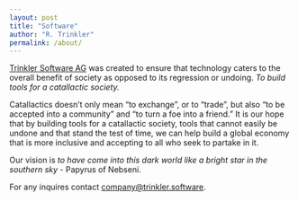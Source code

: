 ```yaml
---
layout: post
title: "Software"
author: "R. Trinkler"
permalink: /about/
---
```


[Trinkler Software AG](https://www.linkedin.com/company/trinkler-software/) was created to ensure that technology caters to the overall benefit of society as opposed to its regression or undoing. _To build tools for a catallactic society._

Catallactics doesn’t only mean “to exchange”, or to “trade”, but also “to be accepted into a community” and “to turn a foe into a friend.” It is our hope that by building tools for a catallactic society, tools that cannot easily be undone and that stand the test of time, we can help build a global economy that is more inclusive and accepting to all who seek to partake in it.

Our vision is _to have come into this dark world like a bright star in the southern sky_ - Papyrus of Nebseni.

For any inquires contact <a href="mailto:company@trinkler.software?Subject=Inquiry" target="_top">company@trinkler.software</a>.
